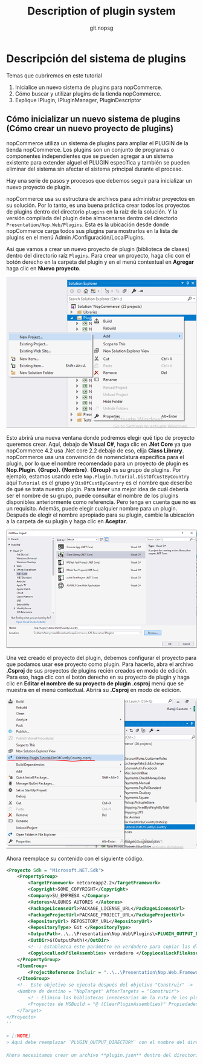 ﻿---
title: Description of plugin system
uid: en/developer/tutorials/description-of-plugin-system
author: git.nopsg
contributors: git.nopsg, git.DmitriyKulagin
---

# Descripción del sistema de plugins

Temas que cubriremos en este tutorial

1. Inicialice un nuevo sistema de plugins para nopCommerce.
1. Cómo buscar y utilizar plugins de la tienda nopCommerce.
1. Explique IPlugin, IPluginManager, PluginDescriptor

## Cómo inicializar un nuevo sistema de plugins (Cómo crear un nuevo proyecto de plugins)

nopCommerce utiliza un sistema de plugins para ampliar el  PLUGIN de la tienda nopCommerce. Los plugins son un conjunto de programas o componentes independientes que se pueden agregar a un sistema existente para extender alguel el PLUGIN específica y también se pueden eliminar del sistema sin afectar el sistema principal durante el proceso.

Hay una serie de pasos y procesos que debemos seguir para inicializar un nuevo proyecto de plugin.

nopCommerce usa su estructura de archivos para administrar proyectos en su solución. Por lo tanto, es una buena práctica crear todos los proyectos de plugins dentro del directorio `plugins` en la raíz de la solución. Y la versión compilada del plugin debe almacenarse dentro del directorio `Presentation/Nop.Web/Plugins`. Esta es la ubicación desde donde nopCommerce carga todos sus plugins para mostrarlos en la lista de plugins en el menú Admin /Configuración/LocalPlugins.

Así que vamos a crear un nuevo proyecto de plugin (biblioteca de clases) dentro del directorio raíz `Plugins`. Para crear un proyecto, haga clic con el botón derecho en la carpeta del plugin y en el menú contextual en **Agregar** haga clic en **Nuevo proyecto**.

![image1](_static/description-of-plugin-system/image1.png)

Esto abrirá una nueva ventana donde podremos elegir qué tipo de proyecto queremos crear. Aquí, debajo de **Visual C#**, haga clic en **.Net Core** ya que nopCommerce 4.2 usa .Net core 2.2 debajo de eso, elija **Class Library**. nopCommerce usa una convención de nomenclatura específica para el plugin, por lo que el nombre recomendado para un proyecto de plugin es **Nop.Plugin. {Grupo}. {Nombre}**.     **{Group}** es su grupo de plugins. Por ejemplo, estamos usando este `Nop.Plugin.Tutorial.DistOfCustByCountry` aquí `Tutorial` es el grupo y `DisOfCustByCountry` es el nombre que describe de qué se trata nuestro plugin. Para tener una mejor idea de cuál debería ser el nombre de su grupo, puede consultar el nombre de los plugins disponibles anteriormente como referencia. Pero tenga en cuenta que no es un requisito. Además, puede elegir cualquier nombre para un plugin. Después de elegir el nombre apropiado para su plugin, cambie la ubicación a la carpeta de su plugin y haga clic en **Aceptar**.

![image2](_static/description-of-plugin-system/image2.png)

Una vez creado el proyecto del plugin, debemos configurar el proyecto para que podamos usar ese proyecto como plugin. Para hacerlo, abra el archivo **.Csproj** de sus proyectos de plugins recién creados en modo de edición. Para eso, haga clic con el botón derecho en su proyecto de plugin y haga clic en **Editar el nombre de su proyecto de plugin .csproj** menú que se muestra en el menú contextual. Abrirá su **.Csproj** en modo de edición.

![image3](_static/description-of-plugin-system/image3.png)

Ahora reemplace su contenido con el siguiente código.

```xml
<Proyecto Sdk = "Microsoft.NET.Sdk">
    <PropertyGroup>
        <TargetFramework> netcoreapp2.2</TargetFramework>
        <Copyright>SOME_COPYRIGHT</Copyright>
        <Company>SU_EMPRESA </Company>
        <Autores>ALGUNOS AUTORES </Autores>
        <PackageLicenseUrl>PACKAGE_LICENSE_URL</PackageLicenseUrl>
        <PackageProjectUrl>PACKAGE_PROJECT_URL</PackageProjectUrl>
        <RepositoryUrl> REPOSITORY_URL</RepositoryUrl>
        <RepositoryType> Git </RepositoryType>
        <OutputPath>..\..\Presentation\Nop.Web\Plugins\<PLUGIN_OUTPUT_DIRECTORY></OutputPath>
        <OutDir>$(OutputPath)</OutDir>
        <!--: Establezca este parámetro en verdadero para copiar las dlls de la caché de NuGet a la salida de su proyecto. Debe establecer este parámetro en verdadero si su plugin tiene un paquete nuget para asegurarse de que las dlls se copien del caché NuGet a la salida de su proyecto -->
        <CopyLocalLockFileAssemblies> verdadero </CopyLocalLockFileAssemblies>
    </PropertyGroup>
    <ItemGroup>
        <ProjectReference Incluir = "..\..\Presentation\Nop.Web.Framework\Nop.Web.Framework.csproj" />
    </ItemGroup>
    <!-- Este objetivo se ejecuta después del objetivo "Construir" ->
    <Nombre de destino = "NopTarget" AfterTargets = "Construir">
        <! - Elimina las bibliotecas innecesarias de la ruta de los plugins ->
        <Proyectos de MSBuild = "@ (ClearPluginAssemblies)" Propiedades = "PluginPath = $ (MSBuildProjectDirectory) \ $ (OutDir)" Destinos = "NopClear" />
    </Target>
</Proyecto>
''

> [!NOTE]
> Aquí debe reemplazar `PLUGIN_OUTPUT_DIRECTORY` con el nombre del directorio de su plugin.

Ahora necesitamos crear un archivo **plugin.json** dentro del directorio raíz de nuestro proyecto de plugin. Cada plugin de nopCommerce debe tener este archivo. Este archivo contiene la descripción de la metainformación que utiliza nopCommerce para determinar a qué grupo pertenece este plugin, si el plugin es compatible con la versión actual de nopCommerce o no, cuál es la versión del plugin y varias otras informaciones. Que se describirá a continuación. Pero primero copie el texto a continuación en su archivo **plugin.json**. Esto fue copiado del plugin existente `Nop.Plugin.Payments.PayPalStandard` proporcionado por nopCommerce. Necesitamos modificar esto